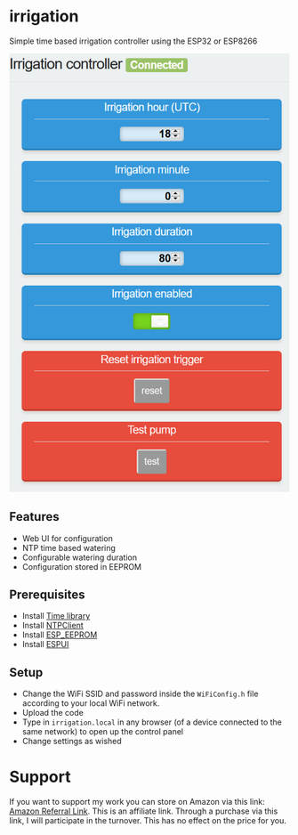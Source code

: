 # irrigation
Simple time based irrigation controller using the  ESP32 or ESP8266

![ui image](https://raw.githubusercontent.com/enwi/irrigation/master/img/UI.png)

## Features
* Web UI for configuration
* NTP time based watering
* Configurable watering duration
* Configuration stored in EEPROM


## Prerequisites
* Install [Time library](https://github.com/PaulStoffregen/Time)
* Install [NTPClient](https://github.com/arduino-libraries/NTPClient.git)
* Install [ESP_EEPROM](https://github.com/jwrw/ESP_EEPROM.git
)
* Install [ESPUI](https://github.com/s00500/ESPUI.git)

## Setup
* Change the WiFi SSID and password inside the `WiFiConfig.h` file according to your local WiFi network.
* Upload the code
* Type in `irrigation.local` in any browser (of a device connected to the same network) to open up the control panel
* Change settings as wished

# Support
If you want to support my work you can store on Amazon via this link: [Amazon Referral Link](https://www.amazon.de/?tag=enwi-21). This is an affiliate link. Through a purchase via this link, I will participate in the turnover. This has no effect on the price for you.

